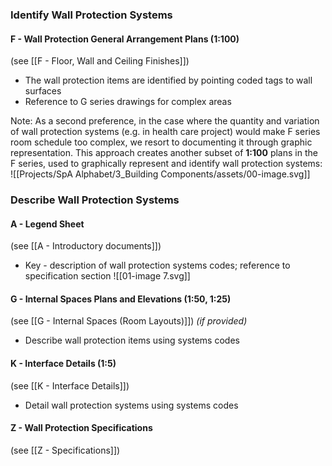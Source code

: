 ### Identify Wall Protection Systems

#### F - Wall Protection General Arrangement Plans (1:100)
(see [[F - Floor, Wall and Ceiling Finishes]])
- The wall protection items are identified by pointing coded tags to wall surfaces
- Reference to G series drawings for complex areas

Note: 
As a second preference, in the case where the quantity and variation of wall protection systems (e.g. in health care project) would make F series room schedule too complex, we resort to documenting it through graphic representation.
This approach creates another subset of **1:100** plans in the F series, used to
graphically represent and identify wall protection systems:
 ![[Projects/SpA Alphabet/3_Building Components/assets/00-image.svg]]

### Describe Wall Protection Systems

#### A - Legend Sheet
(see [[A - Introductory documents]])
- Key - description of wall protection systems codes; reference to specification section
![[01-image 7.svg]]

#### G - Internal Spaces Plans and Elevations (1:50, 1:25)
(see [[G - Internal Spaces (Room Layouts)]])
_(if provided)_
- Describe wall protection items using systems codes

#### K - Interface Details (1:5)
(see [[K - Interface Details]])
- Detail wall protection systems using systems codes

#### Z - Wall Protection Specifications
(see [[Z - Specifications]])

